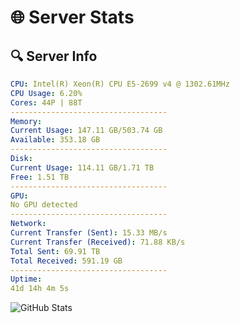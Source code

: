 # 🌐 Server Stats
## 🔍 Server Info
```yaml
CPU: Intel(R) Xeon(R) CPU E5-2699 v4 @ 1302.61MHz
CPU Usage: 6.20%
Cores: 44P | 88T
-----------------------------------
Memory:
Current Usage: 147.11 GB/503.74 GB
Available: 353.18 GB
-----------------------------------
Disk:
Current Usage: 114.11 GB/1.71 TB
Free: 1.51 TB
-----------------------------------
GPU:
No GPU detected
-----------------------------------
Network:
Current Transfer (Sent): 15.33 MB/s
Current Transfer (Received): 71.88 KB/s
Total Sent: 69.91 TB
Total Received: 591.19 GB
-----------------------------------
Uptime:
41d 14h 4m 5s
```
![GitHub Stats](https://img.shields.io/badge/Updated-2025-04-18_11:26:54-blue)